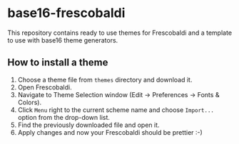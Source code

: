 # base16-frescobaldi

This repository contains ready to use themes for Frescobaldi and a template to use with base16 theme generators.

## How to install a theme

1. Choose a theme file from `themes` directory and download it.
2. Open Frescobaldi.
3. Navigate to Theme Selection window (Edit -> Preferences -> Fonts & Colors).
4. Click `Menu` right to the current scheme name and choose `Import...` option from the drop-down list.
5. Find the previously downloaded file and open it.
6. Apply changes and now your Frescobaldi should be prettier :-)
